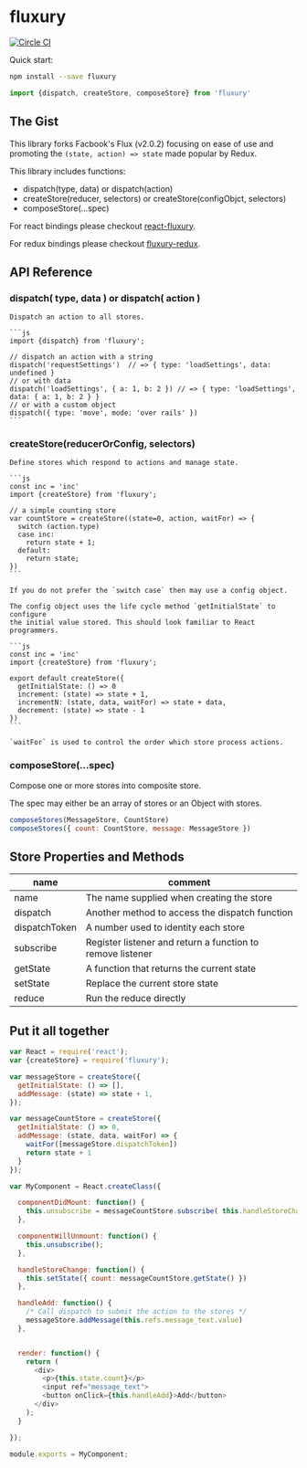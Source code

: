 # fluxury

[![Circle CI](https://circleci.com/gh/websitehq/fluxury/tree/master.svg?style=svg)](https://circleci.com/gh/websitehq/fluxury/tree/master)

Quick start:

```sh
npm install --save fluxury
```

```js
import {dispatch, createStore, composeStore} from 'fluxury'
```

## The Gist

This library forks Facbook's Flux (v2.0.2) focusing on ease of use and promoting the `(state, action) => state` made popular by Redux.

This library includes functions:

  - dispatch(type, data) or dispatch(action)
  - createStore(reducer, selectors) or createStore(configObjct, selectors)
  - composeStore(...spec)

For react bindings please checkout [react-fluxury](https://github.com/FunctionFoundry/react-fluxury).

For redux bindings please checkout [fluxury-redux](https://github.com/FunctionFoundry/fluxury-redux).

## API Reference

### dispatch( type, data ) or dispatch( action )

    Dispatch an action to all stores.

    ```js
    import {dispatch} from 'fluxury';

    // dispatch an action with a string
    dispatch('requestSettings')  // => { type: 'loadSettings', data: undefined }
    // or with data
    dispatch('loadSettings', { a: 1, b: 2 }) // => { type: 'loadSettings', data: { a: 1, b: 2 } }
    // or with a custom object
    dispatch({ type: 'move', mode: 'over rails' })
    ```

### createStore(reducerOrConfig, selectors)

    Define stores which respond to actions and manage state.

    ```js
    const inc = 'inc'
    import {createStore} from 'fluxury';

    // a simple counting store
    var countStore = createStore((state=0, action, waitFor) => {
      switch (action.type)
      case inc:
        return state + 1;
      default:
        return state;
    })
    ```

    If you do not prefer the `switch case` then may use a config object.

    The config object uses the life cycle method `getInitialState` to configure
    the initial value stored. This should look familiar to React programmers.

    ```js
    const inc = 'inc'
    import {createStore} from 'fluxury';

    export default createStore({
      getInitialState: () => 0
      increment: (state) => state + 1,
      incrementN: (state, data, waitFor) => state + data,
      decrement: (state) => state - 1
    })
    ```

    `waitFor` is used to control the order which store process actions.

### composeStore(...spec)

  Compose one or more stores into composite store.

  The spec may either be an array of stores or an Object with stores.

  ```js
  composeStores(MessageStore, CountStore)
  composeStores({ count: CountStore, message: MessageStore })
  ```

## Store Properties and Methods

| name | comment |
|---------|------|
| name | The name supplied when creating the store |
| dispatch | Another method to access the dispatch function |
| dispatchToken | A number used to identity each store |
| subscribe | Register listener and return a function to remove listener |
| getState | A function that returns the current state |
| setState | Replace the current store state |
| reduce | Run the reduce directly |

## Put it all together

```js
var React = require('react');
var {createStore} = require('fluxury');

var messageStore = createStore({
  getInitialState: () => [],
  addMessage: (state) => state + 1,
});

var messageCountStore = createStore({
  getInitialState: () => 0,
  addMessage: (state, data, waitFor) => {
    waitFor([messageStore.dispatchToken])
    return state + 1
  }
});

var MyComponent = React.createClass({

  componentDidMount: function() {
    this.unsubscribe = messageCountStore.subscribe( this.handleStoreChange );
  },

  componentWillUnmount: function() {
    this.unsubscribe();
  },

  handleStoreChange: function() {
    this.setState({ count: messageCountStore.getState() })
  },

  handleAdd: function() {
    /* Call dispatch to submit the action to the stores */
    messageStore.addMessage(this.refs.message_text.value)
  },


  render: function() {
    return (
      <div>
        <p>{this.state.count}</p>
        <input ref="message_text">
        <button onClick={this.handleAdd}>Add</button>
      </div>
    );
  }

});

module.exports = MyComponent;
```

